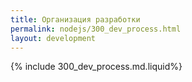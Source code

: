 ```yaml
---
title: Организация разработки
permalink: nodejs/300_dev_process.html
layout: development
---
```


{% include 300_dev_process.md.liquid%}